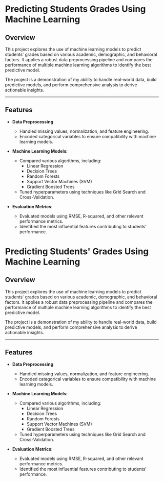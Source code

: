 # Predicting Students Grades Using Machine Learning

## Overview
This project explores the use of machine learning models to predict students' grades based on various academic, demographic, and behavioral factors. It applies a robust data preprocessing pipeline and compares the performance of multiple machine learning algorithms to identify the best predictive model.

The project is a demonstration of my ability to handle real-world data, build predictive models, and perform comprehensive analysis to derive actionable insights.

---

## Features
- **Data Preprocessing**:
  - Handled missing values, normalization, and feature engineering.
  - Encoded categorical variables to ensure compatibility with machine learning models.

- **Machine Learning Models**:
  - Compared various algorithms, including:
    - Linear Regression
    - Decision Trees
    - Random Forests
    - Support Vector Machines (SVM)
    - Gradient Boosted Trees
  - Tuned hyperparameters using techniques like Grid Search and Cross-Validation.

- **Evaluation Metrics**:
  - Evaluated models using RMSE, R-squared, and other relevant performance metrics.
  - Identified the most influential features contributing to students' performance.

# Predicting Students' Grades Using Machine Learning

## Overview
This project explores the use of machine learning models to predict students' grades based on various academic, demographic, and behavioral factors. It applies a robust data preprocessing pipeline and compares the performance of multiple machine learning algorithms to identify the best predictive model.

The project is a demonstration of my ability to handle real-world data, build predictive models, and perform comprehensive analysis to derive actionable insights.

---

## Features
- **Data Preprocessing**:
  - Handled missing values, normalization, and feature engineering.
  - Encoded categorical variables to ensure compatibility with machine learning models.

- **Machine Learning Models**:
  - Compared various algorithms, including:
    - Linear Regression
    - Decision Trees
    - Random Forests
    - Support Vector Machines (SVM)
    - Gradient Boosted Trees
  - Tuned hyperparameters using techniques like Grid Search and Cross-Validation.

- **Evaluation Metrics**:
  - Evaluated models using RMSE, R-squared, and other relevant performance metrics.
  - Identified the most influential features contributing to students' performance.
